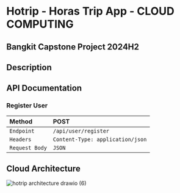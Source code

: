 # Hotrip - Horas Trip App - CLOUD COMPUTING

## Bangkit Capstone Project 2024H2

## Description

## API Documentation

### Register User

| **Method**     | **POST**                         |
| :------------- | :------------------------------- |
| `Endpoint`     | `/api/user/register`             |
| `Headers`      | `Content-Type: application/json` |
| `Request Body` | `JSON`                           |

## Cloud Architecture

![hotrip architecture drawio (6)](https://github.com/user-attachments/assets/051882ee-3d5a-4981-91c9-3ea2eb106b96)

